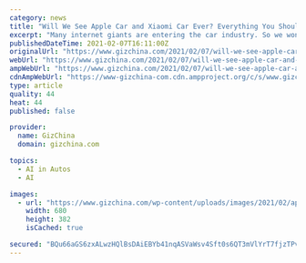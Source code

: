```yaml
---
category: news
title: "Will We See Apple Car and Xiaomi Car Ever? Everything You Should Know"
excerpt: "Many internet giants are entering the car industry. So we wonder whether we will see the Xiaomi Car and Apple Car in the nearest future."
publishedDateTime: 2021-02-07T16:11:00Z
originalUrl: "https://www.gizchina.com/2021/02/07/will-we-see-apple-car-and-xiaomi-car-ever-everything-you-should-know/"
webUrl: "https://www.gizchina.com/2021/02/07/will-we-see-apple-car-and-xiaomi-car-ever-everything-you-should-know/"
ampWebUrl: "https://www.gizchina.com/2021/02/07/will-we-see-apple-car-and-xiaomi-car-ever-everything-you-should-know/amp/"
cdnAmpWebUrl: "https://www-gizchina-com.cdn.ampproject.org/c/s/www.gizchina.com/2021/02/07/will-we-see-apple-car-and-xiaomi-car-ever-everything-you-should-know/amp/"
type: article
quality: 44
heat: 44
published: false

provider:
  name: GizChina
  domain: gizchina.com

topics:
  - AI in Autos
  - AI

images:
  - url: "https://www.gizchina.com/wp-content/uploads/images/2021/02/apple-car-1.jpg"
    width: 680
    height: 382
    isCached: true

secured: "BQu66aGS6zxALwzHQlBsDAiEBYb41nqASVaWsv4Sft0s6QT3mVlYrT7fjzTPvkyZ7BigJBp0T+pXuPQW+VndzLBTcPcjfcIEeW9cHxWGLGbQLet1d95/pAhOYzO/EKYoZTTpqDMaomMRspp/561y6WDoEgQByMSaJHLbh62ozx1AKlxoBsgsrhlrwrdoDutB+qnZhrgoUDNqp+2NWIhcwLzwXXYfZzzZAi4NndLnGOTxnJeugukEpFcl/KsBjC4LemL16upmGOQhZD031TabDbixdmjIYcKfh1jUK5Z1X9C5IeiZR2ppF3rEq8koOqV0AjXaA75zCWKe+FX4BLNkeJI1coZn3t47iWqM1YD5PwQ=;If56kM2CTf06mjCx46YBIA=="
---
```


